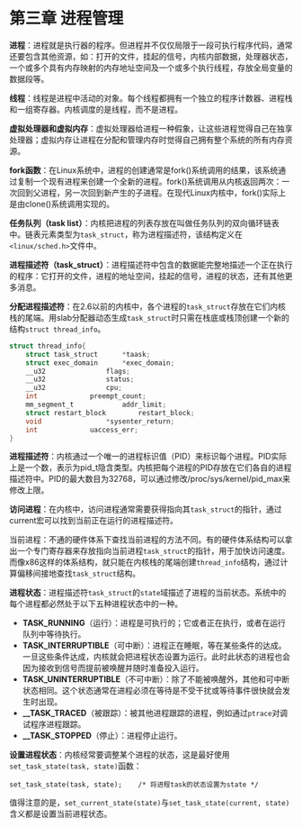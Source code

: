 # 第三章 进程管理

**进程**：进程就是执行器的程序。但进程并不仅仅局限于一段可执行程序代码，通常还要包含其他资源，如：打开的文件，挂起的信号，内核内部数据，处理器状态，一个或多个具有内存映射的内存地址空间及一个或多个执行线程，存放全局变量的数据段等。

**线程**：线程是进程中活动的对象。每个线程都拥有一个独立的程序计数器、进程栈和一组寄存器。内核调度的是线程，而不是进程。

**虚拟处理器和虚拟内存**：虚拟处理器给进程一种假象，让这些进程觉得自己在独享处理器；虚拟内存让进程在分配和管理内存时觉得自己拥有整个系统的所有内存资源。

**fork函数**：在Linux系统中，进程的创建通常是fork()系统调用的结果，该系统通过复制一个现有进程来创建一个全新的进程。fork()系统调用从内核返回两次：一次回到父进程，另一次回到新产生的子进程。在现代Linux内核中，fork()实际上是由clone()系统调用实现的。

**任务队列（task list）**：内核把进程的列表存放在叫做任务队列的双向循环链表中。链表元素类型为`task_struct`，称为进程描述符，该结构定义在`<linux/sched.h>`文件中。

**进程描述符（task_struct）**：进程描述符中包含的数据能完整地描述一个正在执行的程序：它打开的文件，进程的地址空间，挂起的信号，进程的状态，还有其他更多消息。

**分配进程描述符**：在2.6以前的内核中，各个进程的`task_struct`存放在它们内核栈的尾端。用slab分配器动态生成`task_struct`时只需在栈底或栈顶创建一个新的结构`struct thread_info`。
```c
struct thread_info{
	struct task_struct		*taask;
	struct exec_domain		*exec_domain;
	__u32				flags;
	__u32				status;
	__u32				cpu;
	int				preempt_count;
	mm_segment_t			addr_limit;
	struct restart_block		restart_block;
	void				*sysenter_return;
	int				uaccess_err;
}
```

**进程描述符**：内核通过一个唯一的进程标识值（PID）来标识每个进程。PID实际上是一个数，表示为pid_t隐含类型。内核把每个进程的PID存放在它们各自的进程描述符中。PID的最大数目为32768，可以通过修改/proc/sys/kernel/pid_max来修改上限。

**访问进程**：在内核中，访问进程通常需要获得指向其`task_struct`的指针，通过current宏可以找到当前正在运行的进程描述符。

当前进程：不通的硬件体系下查找当前进程的方法不同。有的硬件体系结构可以拿出一个专门寄存器来存放指向当前进程`task_struct`的指针，用于加快访问速度。而像x86这样的体系结构，就只能在内核栈的尾端创建`thread_info`结构，通过计算偏移间接地查找`task_struct`结构。

**进程状态**：进程描述符`task_struct`的`state`域描述了进程的当前状态。系统中的每个进程都必然处于以下五种进程状态中的一种。
 - **TASK_RUNNING**（运行）：进程是可执行的；它或者正在执行，或者在运行队列中等待执行。
 - **TASK_INTERRUPTIBLE**（可中断）：进程正在睡眠，等在某些条件的达成。一旦这些条件达成，内核就会把进程状态设置为运行。此时此状态的进程也会因为接收到信号而提前被唤醒并随时准备投入运行。
 - **TASK_UNINTERRUPTIBLE**（不可中断）：除了不能被唤醒外，其他和可中断状态相同。这个状态通常在进程必须在等待是不受干扰或等待事件很快就会发生时出现。
 - **__TASK_TRACED**（被跟踪）：被其他进程跟踪的进程，例如通过`ptrace`对调试程序进程跟踪。
 - **__TASK_STOPPED**（停止）：进程停止运行。

**设置进程状态**：内核经常要调整某个进程的状态，这是最好使用`set_task_state(task, state)`函数：
```
set_task_state(task, state);	/* 将进程task的状态设置为state */
```
值得注意的是，`set_current_state(state)`与`set_task_state(current, state)`含义都是设置当前进程状态。
